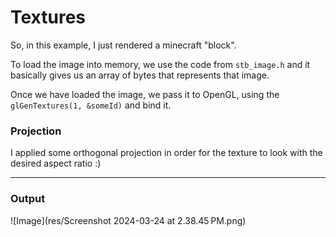 # Textures

So, in this example, I just rendered a minecraft "block".

To load the image into memory, we use the code from `stb_image.h`
and it basically gives us an array of bytes that represents that
image.

Once we have loaded the image, we pass it to OpenGL, using
the `glGenTextures(1, &someId)` and bind it.

### Projection
I applied some orthogonal projection in order for the texture
to look with the desired aspect ratio :)

---
### Output
![Image](res/Screenshot 2024-03-24 at 2.38.45 PM.png)
